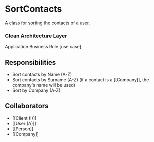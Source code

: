 # SortContacts
A class for sorting the contacts of a user.

### Clean Architecture Layer
Application Business Rule [use case]

## Responsibilities
- Sort contacts by Name (A-Z)
- Sort contacts by Surname (A-Z) (if a contact is a [[Company]], the company's name will be used)
- Sort by Company (A-Z)

## Collaborators
- [[Client (I)]]
- [[User (A)]]
- [[Person]]
- [[Company]]